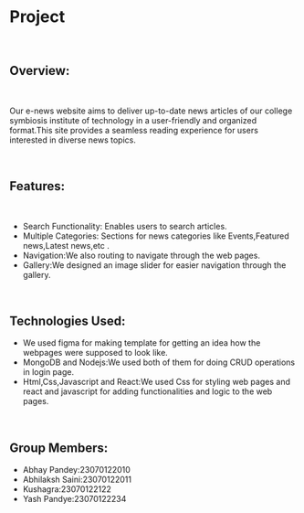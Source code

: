 <h1>Project</h1>
<br>
<h2>Overview:</h2>
<br>
<p>Our e-news website aims to deliver up-to-date news articles of our college symbiosis institute of technology in a user-friendly and organized format.This site provides a seamless reading experience for users interested in diverse news topics.</p>
<br>
<h2>Features:</h2>
<br>
<ul>
 <li>Search Functionality: Enables users to search articles.</li>
 <li>Multiple Categories: Sections for news categories like Events,Featured news,Latest news,etc .</li>
 <li>Navigation:We also routing to navigate through the web pages.</li>
 <li>Gallery:We designed an image slider for easier navigation through the gallery.</li>
</ul>
<br>
<h2>Technologies Used:</h2>
<ul>
 <li>We used figma for making template for getting an idea how the webpages were supposed to look like.</li>
 <li>MongoDB and Nodejs:We used both of them for doing CRUD operations in login page.</li>
 <li>Html,Css,Javascript and React:We used Css for styling web pages and react and javascript for adding functionalities and logic to the web pages.</li>
</ul>
<br>
<h2>Group Members:</h2>
<ul>
 <li>Abhay Pandey:23070122010</li>
 <li>Abhilaksh Saini:23070122011</li>
 <li>Kushagra:23070122122</li>
 <li>Yash Pandye:23070122234</li>
</ul>
